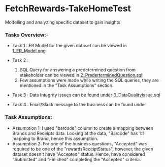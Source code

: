 # FetchRewards-TakeHomeTest
Modelling and analyzing specific dataset to gain insights

### Tasks Overview:-
- Task 1 : 
    ER Model for the given dataset can be viewed in [1_ER_Model.png](https://github.com/eshaneethakur/FetchRewards-TakeHomeTest/blob/main/1_ER_Model.PNG)
    
- Task 2 :
    1. SQL Query for answering a predetermined question from stakeholder can be viewed in [2_PrederterminedQuestion.sql](https://github.com/eshaneethakur/FetchRewards-TakeHomeTest/blob/main/2_PredeterminedQuestion.sql)
    2. Few assumptions were made while writing the SQL queries, they are mentioned in the "Task Assumptions" section.
    
- Task 3 : 
    Data Integrity issues can be found under [3_DataQualityIssue.sql](https://github.com/eshaneethakur/FetchRewards-TakeHomeTest/blob/main/3_DataQualityIssue.sql)
    
- Task 4 : 
    Email/Slack message to the business can be found under []()
    

### Task Assumptions:
- Assumption 1: I used "barcode" column to create a mapping between Brands and Receipts data. Looking at the data, "Barcode" has 1:1 mapping to Brand, hence this assumption.
- Assumption 2: For one of the business questions, "Accepted" was required to be one of the "rewardsReceiptStatus", however, the given dataset doesn't have "Accepted" status. Hence, have considered "Submitted" and "Finished" completing the "Accepted" criteria.
